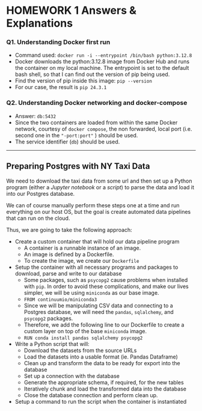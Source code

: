 # HOMEWORK 1 Answers & Explanations

### Q1. Understanding Docker first run

- Command used: `docker run -i --entrypoint /bin/bash python:3.12.8`
- Docker downloads the python:3.12.8 image from Docker Hub and runs the container on my local machine. The entrypoint is set to the default bash shell, so that I can find out the version of pip being used.
- Find the version of pip inside this image: `pip --version`
- For our case, the result is `pip 24.3.1`

### Q2. Understanding Docker networking and docker-compose

- Answer: `db:5432`
- Since the two containers are loaded from within the same Docker network, courtesy of `docker compose`, the non forwarded, local port (i.e. second one in the `"-port:port"` ) should be used.
- The service identifier (`db`) should be used.

---

## Preparing Postgres with NY Taxi Data

We need to download the taxi data from some url and then set up a Python program (either a _Jupyter notebook_ or a _script_) to parse the data and load it into our Postgres database.

We can of course manually perform these steps one at a time and run everything on our host OS, but the goal is create automated data pipelines that can run on the cloud.

Thus, we are going to take the following approach:

- Create a custom container that will hold our data pipeline program
  - A container is a runnable instance of an image.
  - An image is defined by a Dockerfile.
  - To create the image, we create our `Dockerfile`
- Setup the container with all necessary programs and packages to download, parse and write to our database
  - Some packages, such as `psycopg2` cause problems when installed with `pip`. In order to avoid these complications, and make our lives simpler, we will be using `miniconda` as our base image.
  - `FROM continuumio/miniconda3`
  - Since we will be manipulating CSV data and connecting to a Postgres database, we will need the `pandas`, `sqlalchemy`, and `psycopg2` packages.
  - Therefore, we add the following line to our Dockerfile to create a custom layer on top of the base `miniconda` image.
  - `RUN conda install pandas sqlalchemy psycopg2`
- Write a Python script that will:
  - Download the datasets from the source URLs
  - Load the datasets into a usable format (ie. Pandas Dataframe)
  - Clean up and transform the data to be ready for export into the database
  - Set up a connection with the database
  - Generate the appropriate schema, if required, for the new tables
  - Iteratively chunk and load the transformed data into the database
  - Close the database connection and perform clean up.
- Setup a command to run the script when the container is instantiated
